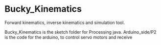 # Bucky_Kinematics
 Forward kinematics, inverse kinematics and simulation tool.

Bucky_Kinematics is the sketch folder for Processing java.
Arduino_side/P2 is the code for the arduino, to control servo motors and receive
